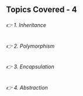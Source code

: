 ## Topics Covered - 4

###### 👉 1. Inheritance
###### 👉 2. Polymorphism
###### 👉 3. Encapsulation
###### 👉 4. Abstraction
